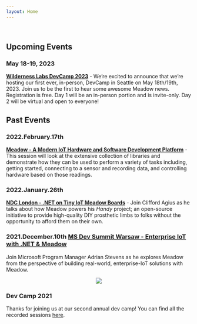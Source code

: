 ```yaml
---
layout: Home
---
```


<br/>

## Upcoming Events

### May 18-19, 2023

**[Wilderness Labs DevCamp 2023](https://www.eventbrite.com/e/devcamp-2023-virtual-tickets-597113842577)** - We’re excited to announce that we’re hosting our first ever, in-person, DevCamp in Seattle on May 18th/19th, 2023. Join us to be the first to hear some awesome Meadow news. Registration is free. Day 1 will be an in-person portion and is invite-only. Day 2 will be virtual and open to everyone!

## Past Events

### 2022.February.17th
**[Meadow - A Modern IoT Hardware and Software Development Platform](https://www.meetup.com/DeveloperSouthCoast/events/283314062/)** - This session will look at the extensive collection of libraries and demonstrate how they can be used to perform a variety of tasks including, getting started, connecting to a sensor and recording data, and controlling hardware based on those readings.

### 2022.January.26th
**[NDC London - .NET on Tiny IoT Meadow Boards](https://ndclondon.com/agenda/net-on-tiny-iot-meadow-boards-03vn/0by4vc453ac)** - Join Clifford Agius as he talks about how Meadow powers his _Handy_ project; an open-source initiative to provide high-quality DIY prosthetic limbs to folks without the opportunity to afford them on their own.
 

 ### 2021.December.10th [MS Dev Summit Warsaw - Enterprise IoT with .NET & Meadow](https://msdevsummit.com/)
 Join Microsoft Program Manager Adrian Stevens as he explores Meadow from the perspective of building real-world, enterprise-IoT solutions with Meadow.

<div align="center">
<a href="/DevCamp2021"><image src="/DevCamp2020/Support_Files/Wilderness_Labs_Dev_Camp.svg"/></a>
</div>

### Dev Camp 2021

Thanks for joining us at our second annual dev camp! You can find all the recorded sessions [here](/DevCamp2021).
